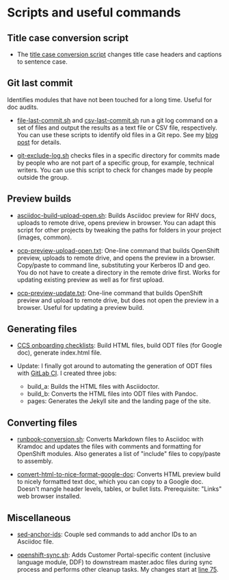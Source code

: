 # Scripts and useful commands

## Title case conversion script

- The [title case conversion script](title-case-script/README.md) changes title case headers and captions to sentence case.

## Git last commit

Identifies modules that have not been touched for a long time. Useful for doc audits.

- [file-last-commit.sh](file-last-commit.sh) and [csv-last-commit.sh](csv-last-commit.sh) run a git log command on a set of files and output the results as a text file or CSV file, respectively. You can use these scripts to identify old files in a Git repo. See my [blog post](https://source.redhat.com/groups/public/ccs/ccs_blog/script_to_identify_old_content_in_git_repositories) for details.

- [git-exclude-log.sh](git-exclude-log.sh) checks files in a specific directory for commits made by people who are not part of a specific group, for example, technical writers. You can use this script to check for changes made by people outside the group.

## Preview builds

- [asciidoc-build-upload-open.sh](asciidoc-build-upload-open.sh): Builds Asciidoc preview for RHV docs, uploads to remote drive, opens preview in browser. You can adapt this script for other projects by tweaking the paths for folders in your project (images, common).

- [ocp-preview-upload-open.txt](ocp-preview-upload-open.txt): One-line command that builds OpenShift preview, uploads to remote drive, and opens the preview in a browser. Copy/paste to command line, substituting your Kerberos ID and geo. You do not have to create a directory in the remote drive first. Works for updating existing preview as well as for first upload.

- [ocp-preview-update.txt](ocp-preview-update.txt): One-line command that builds OpenShift preview and upload to remote drive, but does not open the preview in a browser. Useful for updating a preview build.

## Generating files

- [CCS onboarding checklists](https://github.com/apinnick/scripts/tree/main/CCS%20onboarding%20checklists): Build HTML files, build ODT files (for Google doc), generate index.html file.

- Update: I finally got around to automating the generation of ODT files with [GitLab CI](CCS%20onboarding%20checklists/.gitlab-ci.yml). I created three jobs:
  - build_a: Builds the HTML files with Asciidoctor.
  - build_b: Converts the HTML files into ODT files with Pandoc.
  - pages: Generates the Jekyll site and the landing page of the site.

## Converting files

- [runbook-conversion.sh](runbook-conversion.sh): Converts Markdown files to Asciidoc with Kramdoc and updates the files with comments and formatting for OpenShift modules. Also generates a list of "include" files to copy/paste to assembly.

- [convert-html-to-nice-format-google-doc](convert-html-to-nice-format-google-doc): Converts HTML preview build to nicely formatted text doc, which you can copy to a Google doc. Doesn't mangle header levels, tables, or bullet lists. Prerequisite: "Links" web browser installed.

## Miscellaneous

- [sed-anchor-ids](sed-anchor-ids): Couple sed commands to add anchor IDs to an Asciidoc file.

- [openshift-sync.sh](openshift-sync-tweaks.sh): Adds Customer Portal-specific content (inclusive language module, DDF) to downstream master.adoc files during sync process and performs other cleanup tasks. My changes start at [line 75](https://github.com/apinnick/scripts/blob/2790321dfb1c556f147f387c6e6b844819d803ce/openshift-sync-tweaks.sh#L75).
